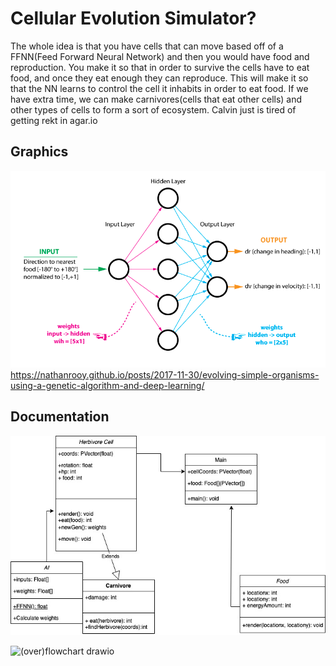 # Cellular Evolution Simulator?
The whole idea is that you have cells that can move based off of a FFNN(Feed Forward Neural Network) and then you would have food and reproduction. You make it so that in order to survive the cells have to eat food, and once they eat enough they can reproduce. This will make it so that the NN learns to control the cell it inhabits in order to eat food. If we have extra time, we can make carnivores(cells that eat other cells) and other types of cells to form a sort of ecosystem. Calvin just is tired of getting rekt in agar.io

## Graphics
![Neural Network Example](https://github.com/CalvinWebb/A1GroupProject/blob/main/images/organism-neural-network.png)
https://nathanrooy.github.io/posts/2017-11-30/evolving-simple-organisms-using-a-genetic-algorithm-and-deep-learning/
## Documentation
![cellEvo](https://github.com/CalvinWebb/A1GroupProject/blob/main/images/cellEvo%20(1).jpg?raw=true)

![(over)flowchart drawio](https://user-images.githubusercontent.com/89152916/198042459-164802d0-2687-4ce7-8ca7-5016b3c6fdbf.png)

